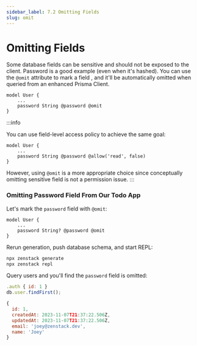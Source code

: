 ```yaml
---
sidebar_label: 7.2 Omitting Fields
slug: omit
---
```


# Omitting Fields

Some database fields can be sensitive and should not be exposed to the client. Password is a good example (even when it's hashed). You can use the `@omit` attribute to mark a field , and it'll be automatically omitted when queried from an enhanced Prisma Client.

```zmodel
model User {
    ...
    password String @password @omit
}
```

:::info

You can use field-level access policy to achieve the same goal:

```zmodel
model User {
    ...
    password String @password @allow('read', false)
}
```

However, using `@omit` is a more appropriate choice since conceptually omitting sensitive field is not a permission issue.
:::

### Omitting Password Field From Our Todo App

Let's mark the `password` field with `@omit`:

```zmodel
model User {
    ...
    password String? @password @omit
}
```

Rerun generation, push database schema, and start REPL:

```bash
npx zenstack generate
npx zenstack repl
```

Query users and you'll find the `password` field is omitted:

```js
.auth { id: 1 }
db.user.findFirst();
```

```js
{
  id: 1,
  createdAt: 2023-11-07T21:37:22.506Z,
  updatedAt: 2023-11-07T21:37:22.506Z,
  email: 'joey@zenstack.dev',
  name: 'Joey'
}
```